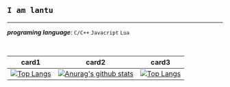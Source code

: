 ## `I am lantu`

-------------

___programing language___: `C/C++` `Javacript` `Lua` 

<br>

card1|card2|card3
--|--|--
[![Top Langs](https://github-readme-stats.vercel.app/api/top-langs/?username=itlantu)](https://github.com/anuraghazra/github-readme-stats)|[![Anurag's github stats](https://github-readme-stats.vercel.app/api?username=itlantu&show_icons=true&theme=radical)](https://github.com/anuraghazra/github-readme-stats)|[![Top Langs](https://github-readme-stats.vercel.app/api/top-langs/?username=itlantu&layout=compact)](https://github.com/anuraghazra/github-readme-stats)
